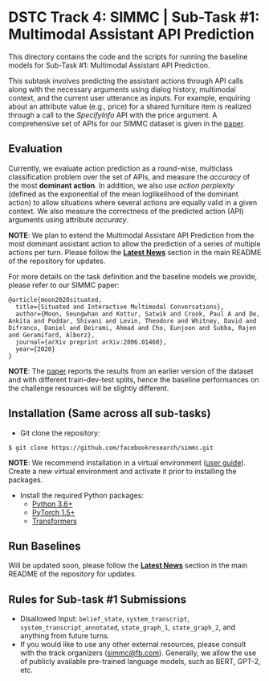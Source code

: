 # DSTC Track 4: SIMMC | Sub-Task #1: Multimodal Assistant API Prediction

This directory contains the code and the scripts for running the baseline models for Sub-Task #1: Multimodal Assistant API Prediction.

This subtask involves predicting the assistant actions through API calls along with the necessary arguments using dialog history, multimodal context, and the current user utterance as inputs.
For example, enquiring about an attribute value (e.g., price) for a shared furniture item is realized through a call to the *SpecifyInfo* API with the price argument.
A comprehensive set of APIs for our SIMMC dataset is given in the [paper][simmc_arxiv]. 

## Evaluation
Currently, we evaluate action prediction as a round-wise, multiclass classification problem over the set of APIs, and measure the *accuracy* of the most **dominant action**. 
In addition, we also use *action perplexity* (defined as the exponential of the mean loglikelihood of the dominant action) to allow situations where several actions are equally valid in a given context. We also measure the correctness of the predicted action (API) arguments using attribute *accuracy*.

**NOTE**: We plan to extend the Multimodal Assistant API Prediction from the most dominant assistant action to allow the prediction of a series of multiple actions per turn. Please follow the [**Latest News**](https://github.com/facebookresearch/simmc/#latest-news) section in the main README of the repository for updates.

For more details on the task definition and the baseline models we provide, please refer to our SIMMC paper:
```
@article{moon2020situated,
  title={Situated and Interactive Multimodal Conversations},
  author={Moon, Seungwhan and Kottur, Satwik and Crook, Paul A and De, Ankita and Poddar, Shivani and Levin, Theodore and Whitney, David and Difranco, Daniel and Beirami, Ahmad and Cho, Eunjoon and Subba, Rajen and Geramifard, Alborz},
  journal={arXiv preprint arXiv:2006.01460},
  year={2020}
}
```
**NOTE**: The [paper][simmc_arxiv] reports the results from an earlier version of the dataset and with different train-dev-test splits, hence the baseline performances on the challenge resources will be slightly different. 

## Installation (Same across all sub-tasks)

* Git clone the repository:
```
$ git clone https://github.com/facebookresearch/simmc.git
```
**NOTE**: We recommend installation in a virtual environment ([user guide](https://packaging.python.org/guides/installing-using-pip-and-virtual-environments/)). Create a new virtual environment and activate it prior to installing the packages. 

* Install the required Python packages:
  * [Python 3.6+](https://www.python.org/downloads/)
  * [PyTorch 1.5+](https://pytorch.org/get-started/locally/#start-locally)
  * [Transformers](https://huggingface.co/transformers/installation.html)

## Run Baselines
Will be updated soon, please follow the [**Latest News**](https://github.com/facebookresearch/simmc/#latest-news) section in the main README of the repository for updates.

## Rules for Sub-task #1 Submissions
* Disallowed Input: `belief_state`, `system_transcript`, `system_transcript_annotated`, `state_graph_1`, `state_graph_2`, and anything from future turns.
* If you would like to use any other external resources, please consult with the track organizers (simmc@fb.com). Generally, we allow the use of publicly available pre-trained language models, such as BERT, GPT-2, etc.

[simmc_arxiv]:https://arxiv.org/abs/2006.01460
